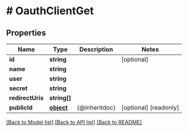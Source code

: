 # # OauthClientGet

## Properties

Name | Type | Description | Notes
------------ | ------------- | ------------- | -------------
**id** | **string** |  | [optional] 
**name** | **string** |  | 
**user** | **string** |  | 
**secret** | **string** |  | 
**redirectUris** | **string[]** |  | 
**publicId** | [**object**](.md) | {@inheritdoc} | [optional] [readonly] 

[[Back to Model list]](../../README.md#documentation-for-models) [[Back to API list]](../../README.md#documentation-for-api-endpoints) [[Back to README]](../../README.md)



